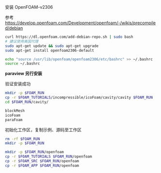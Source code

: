 安装 OpenFOAM-v2306

参考 https://develop.openfoam.com/Development/openfoam/-/wikis/precompiled/debian


```bash
curl https://dl.openfoam.com/add-debian-repo.sh | sudo bash
# 建议使用美国代理
sudo apt-get update && sudo apt-get upgrade
sudo apt-get install openfoam2306-default

echo "source /usr/lib/openfoam/openfoam2306/etc/bashrc" >> ~/.bashrc
source ~/.bashrc
```

**paraview 另行安装**

验证安装成功

```bash
mkdir -p $FOAM_RUN
cp -r $FOAM_TUTORIALS/incompressible/icoFoam/cavity/cavity $FOAM_RUN
cd $FOAM_RUN/cavity/

blockMesh
icoFoam
paraFoam
```

初始化工作区，复制示例、源码至工作区

```bash
rm -rf $FOAM_RUN
mkdir -p $FOAM_RUN

mkdir -p $FOAM_RUN/openfoam
cp -r $FOAM_TUTORIALS $FOAM_RUN/openfoam
cp -r $FOAM_SRC $FOAM_RUN/openfoam
cp -r $FOAM_APP $FOAM_RUN/openfoam
```